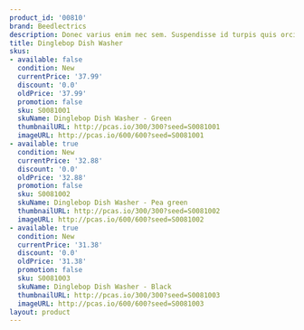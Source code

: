 ```yaml
---
product_id: '00810'
brand: Beedlectrics
description: Donec varius enim nec sem. Suspendisse id turpis quis orci euismod consequat.
title: Dinglebop Dish Washer
skus:
- available: false
  condition: New
  currentPrice: '37.99'
  discount: '0.0'
  oldPrice: '37.99'
  promotion: false
  sku: S0081001
  skuName: Dinglebop Dish Washer - Green
  thumbnailURL: http://pcas.io/300/300?seed=S0081001
  imageURL: http://pcas.io/600/600?seed=S0081001
- available: true
  condition: New
  currentPrice: '32.88'
  discount: '0.0'
  oldPrice: '32.88'
  promotion: false
  sku: S0081002
  skuName: Dinglebop Dish Washer - Pea green
  thumbnailURL: http://pcas.io/300/300?seed=S0081002
  imageURL: http://pcas.io/600/600?seed=S0081002
- available: true
  condition: New
  currentPrice: '31.38'
  discount: '0.0'
  oldPrice: '31.38'
  promotion: false
  sku: S0081003
  skuName: Dinglebop Dish Washer - Black
  thumbnailURL: http://pcas.io/300/300?seed=S0081003
  imageURL: http://pcas.io/600/600?seed=S0081003
layout: product
---
```


